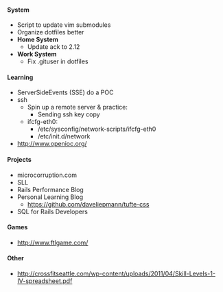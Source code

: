 
#### System

- Script to update vim submodules
- Organize dotfiles better
- **Home System**
  - Update ack to 2.12
- **Work System**
  - Fix .gituser in dotfiles

#### Learning

- ServerSideEvents (SSE) do a POC
- ssh
  - Spin up a remote server & practice:
    - Sending ssh key copy
  - ifcfg-eth0:
    - /etc/sysconfig/network-scripts/ifcfg-eth0
    - /etc/init.d/network
- http://www.openioc.org/

#### Projects

- microcorruption.com
- SLL
- Rails Performance Blog
- Personal Learning Blog
  - https://github.com/daveliepmann/tufte-css
- SQL for Rails Developers

#### Games

- http://www.ftlgame.com/

#### Other

- http://crossfitseattle.com/wp-content/uploads/2011/04/Skill-Levels-1-IV-spreadsheet.pdf
